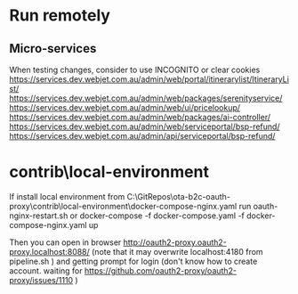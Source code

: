 # Run remotely

## Micro-services
When testing changes, consider to use INCOGNITO or clear cookies
https://services.dev.webjet.com.au/admin/web/portal/itinerarylist/ItineraryList/
https://services.dev.webjet.com.au/admin/web/packages/serenityservice/
https://services.dev.webjet.com.au/admin/web/ui/pricelookup/
https://services.dev.webjet.com.au/admin/web/packages/ai-controller/
https://services.dev.webjet.com.au/admin/web/serviceportal/bsp-refund/
https://services.dev.webjet.com.au/admin/api/serviceportal/bsp-refund/


# contrib\local-environment

If install local environment from C:\GitRepos\ota-b2c-oauth-proxy\contrib\local-environment\docker-compose-nginx.yaml
run
oauth-nginx-restart.sh
or
docker-compose -f docker-compose.yaml -f docker-compose-nginx.yaml up

Then you can open in browser
http://oauth2-proxy.oauth2-proxy.localhost:8088/
(note that it may overwrite localhost:4180 from pipeline.sh )
and getting prompt for login (don't know how to create account. waiting for https://github.com/oauth2-proxy/oauth2-proxy/issues/1110 )


